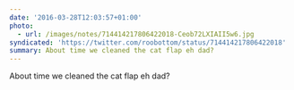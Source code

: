 ```yaml
---
date: '2016-03-28T12:03:57+01:00'
photo:
  - url: /images/notes/714414217806422018-Ceob72LXIAII5w6.jpg
syndicated: 'https://twitter.com/roobottom/status/714414217806422018'
summary: About time we cleaned the cat flap eh dad?
---
```

About time we cleaned the cat flap eh dad? 
